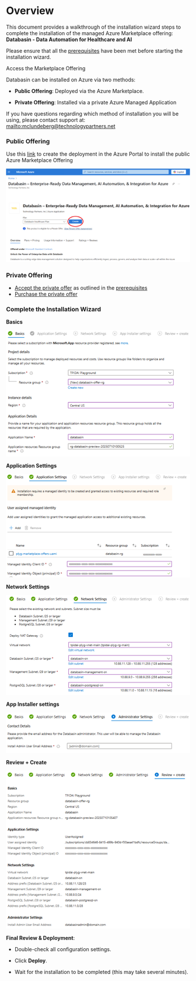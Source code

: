 # Overview

This document provides a walkthrough of the installation wizard steps to
complete the installation of the managed Azure Marketplace offering:
**Databasin - Data Automation for Healthcare and AI**

Please ensure that all the
[prerequisites](https://github.com/tpidai/databasin/blob/main/docs/databasin_prerequisites_for_azure.md#resource-provider-requirements)
have been met before starting the installation wizard.

Access the Marketplace Offering

Databasin can be installed on Azure via two methods:

- **Public Offering**: Deployed via the Azure Marketplace.

- **Private Offering**: Installed via a private Azure Managed
  Application

If you have questions regarding which method of installation you will be
using, please contact support at:
[mailto:mclundeberg@technologypartners.net](mailto:mclundeberg@technologypartners.net)

### Public Offering

Use this [link](https://portal.azure.com/#create/technologypartnersinc1724763413158.tpidatabasintpidatabasin_0) to create the deployment in the Azure Portal to install the public Azure Marketplace Offering

![](./install/media/image1.png)

### Private Offering

 - [Accept the private offer](https://learn.microsoft.com/en-us/marketplace/private-offers-accept-offer)
as outlined in the [prerequisites](https://github.com/tpidai/databasin/blob/main/docs/databasin_prerequisites_for_azure.md#private-offering-requirements)
 - [Purchase the private offer](https://learn.microsoft.com/en-us/marketplace/private-offers-purchase#purchase-the-private-offer) 

### Complete the Installation Wizard
**Basics** 

![](./install/media/image2.png)

**Application Settings**

![](./install/media/image3.png)

**Network Settings**

![](./install/media/image4.png)

**App Installer settings**

![](./install/media/image5.png)

**Review + Create**

![](./install/media/image6.png)

**Final Review & Deployment**:

- Double-check all configuration settings.

- Click **Deploy**.

- Wait for the installation to be completed (this may take several
  minutes).
